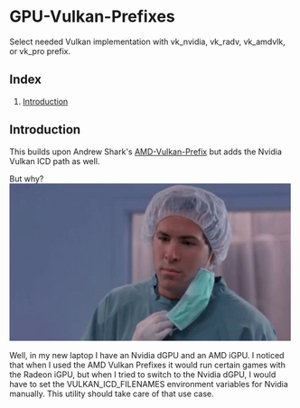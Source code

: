 # GPU-Vulkan-Prefixes
Select needed Vulkan implementation with vk_nvidia, vk_radv, vk_amdvlk, or vk_pro prefix.

## Index

1. [Introduction ](#intro)

<a name="intro"></a>
Introduction
------------
This builds upon Andrew Shark's [AMD-Vulkan-Prefix](https://gitlab.com/AndrewShark/amd-vulkan-prefixes) but adds the Nvidia Vulkan ICD path as well.

But why?
![gif](https://github.com/IranEG/GPU-Vulkan-Prefixes/blob/main/buy-why.gif)

Well, in my new laptop I have an Nvidia dGPU and an AMD iGPU.
I noticed that when I used the AMD Vulkan Prefixes it would run certain games with the Radeon iGPU, but when I tried to switch to the Nvidia dGPU, I would have to set the VULKAN_ICD_FILENAMES environment variables for Nvidia manually.
This utility should take care of that use case.
